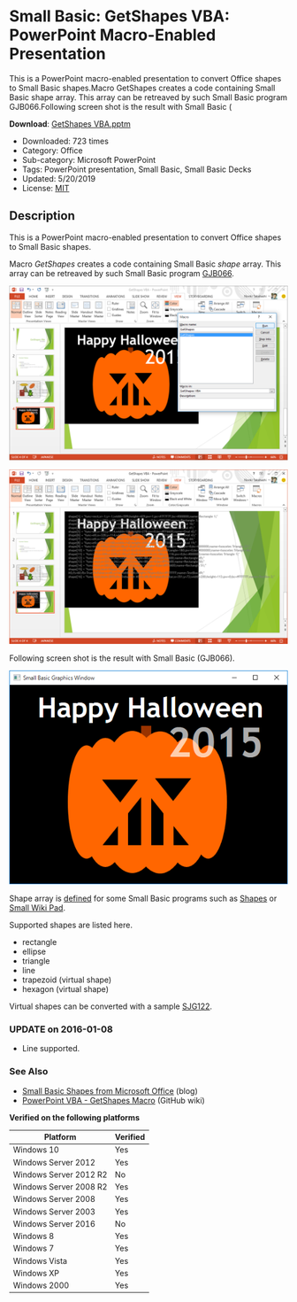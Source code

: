 # Small Basic: GetShapes VBA: PowerPoint Macro-Enabled Presentation
This is a PowerPoint macro-enabled presentation to convert Office shapes to Small Basic shapes.Macro GetShapes creates a code containing Small Basic shape array.  This array can be retreaved by such Small Basic program GJB066.Following screen shot is the result with Small Basic (

**Download**: [GetShapes VBA.pptm](https://github.com/nonkit/SBResources/raw/master/ppt/GetShapes%20VBA.pptm)

- Downloaded: 723 times
- Category: Office
- Sub-category: Microsoft PowerPoint
- Tags: PowerPoint presentation, Small Basic, Small Basic Decks
- Updated: 5/20/2019
- License: [MIT](/LICENSE)

## Description

This is a PowerPoint macro-enabled presentation to convert Office shapes to Small Basic shapes.

Macro *GetShapes* creates a code containing Small Basic *shape* array.  This array can be retreaved by such Small Basic program [GJB066](http://smallbasic.com/program/?GJB066).

![GetShapes VBA](GetShapesVBA.png)

![GetShapes VBA 2](GetShapesVBA2.png)

Following screen shot is the result with Small Basic (GJB066).

![Jack 2015](Jack2015.png)

Shape array is [defined](https://github.com/nonkit/Shapes/wiki/Shape-Array-Specification) for some Small Basic programs such as [Shapes](https://github.com/nonkit/Shapes) or [Small Wiki Pad](https://github.com/nonkit/SmallWikiPad).

Supported shapes are listed here.

- rectangle
- ellipse
- triangle
- line
- trapezoid (virtual shape)
- hexagon (virtual shape)

Virtual shapes can be converted with a sample [SJG122](http://smallbasic.com/program/?SJG122).

### UPDATE on 2016-01-08
- Line supported.

### See Also
- [Small Basic Shapes from Microsoft Office](https://techcommunity.microsoft.com/t5/Small-Basic-Blog/Small-Basic-Shapes-from-Microsoft-Office/ba-p/337573) (blog)
- [PowerPoint VBA - GetShapes Macro](https://github.com/nonkit/Shapes/wiki/PowerPoint-VBA-%E2%80%94-GetShapes-Macro) (GitHub wiki)

**Verified on the following platforms**

| Platform | Verified |
| --- | --- |
| Windows 10 | Yes |
| Windows Server 2012 | Yes |
| Windows Server 2012 R2 | No |
| Windows Server 2008 R2 | Yes |
| Windows Server 2008 | Yes |
| Windows Server 2003 | Yes |
| Windows Server 2016 | No |
| Windows 8 | Yes |
| Windows 7 | Yes |
| Windows Vista | Yes |
| Windows XP | Yes |
| Windows 2000 | Yes |
